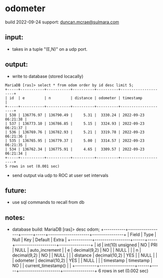 # odometer
build 2022-09-24
support: duncan.mcrae@sulmara.com

## input:
- takes in a tuple "(E,N)" on a udp port.

## output:
- write to database (stored locacally)
```
MariaDB [ras]> select * from odom order by id desc limit 5;
+-----+-----------+-----------+----------+----------+---------------------+
| id  | e         | n         | distance | odometer | timestamp           |
+-----+-----------+-----------+----------+----------+---------------------+
| 538 | 136776.97 | 136790.49 |     5.31 |  3330.24 | 2022-09-23 06:21:38 |
| 537 | 136773.10 | 136786.85 |     5.15 |  3324.93 | 2022-09-23 06:21:37 |
| 536 | 136769.76 | 136782.93 |     5.21 |  3319.78 | 2022-09-23 06:21:36 |
| 535 | 136765.95 | 136779.37 |     5.00 |  3314.57 | 2022-09-23 06:21:35 |
| 534 | 136762.34 | 136775.91 |     4.65 |  3309.57 | 2022-09-23 06:21:34 |
+-----+-----------+-----------+----------+----------+---------------------+
5 rows in set (0.001 sec)
```
- send output via udp to ROC at user set intervals

## future:
- use sql commands to recall from db

## notes:
- database build:
MariaDB [ras]> desc odom;
+-----------+------------------+------+-----+---------------------+----------------+
| Field     | Type             | Null | Key | Default             | Extra          |
+-----------+------------------+------+-----+---------------------+----------------+
| id        | int(10) unsigned | NO   | PRI | NULL                | auto_increment |
| e         | decimal(9,2)     | NO   |     | NULL                |                |
| n         | decimal(9,2)     | NO   |     | NULL                |                |
| distance  | decimal(10,2)    | YES  |     | NULL                |                |
| odometer  | decimal(10,2)    | YES  |     | NULL                |                |
| timestamp | timestamp        | NO   |     | current_timestamp() |                |
+-----------+------------------+------+-----+---------------------+----------------+
6 rows in set (0.002 sec)

